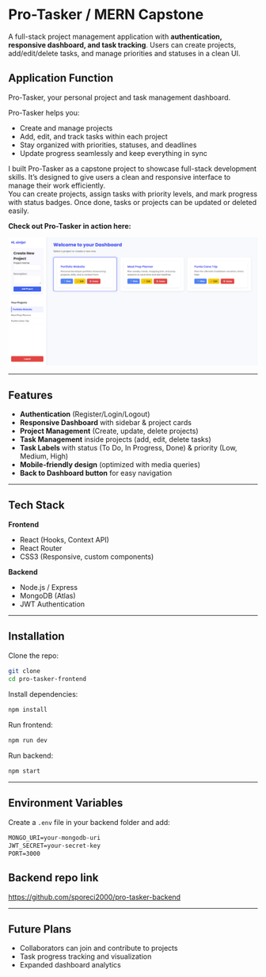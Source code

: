 # Pro-Tasker / MERN Capstone 

A full-stack project management application with **authentication, responsive dashboard, and task tracking**. Users can create projects, add/edit/delete tasks, and manage priorities and statuses in a clean UI.  

## Application Function
Pro-Tasker, your personal project and task management dashboard.  

Pro-Tasker helps you:  
- Create and manage projects  
- Add, edit, and track tasks within each project  
- Stay organized with priorities, statuses, and deadlines  
- Update progress seamlessly and keep everything in sync 

I built Pro-Tasker as a capstone project to showcase full-stack development skills. It’s designed to give users a clean and responsive interface to manage their work efficiently.  
You can create projects, assign tasks with priority levels, and mark progress with status badges. Once done, tasks or projects can be updated or deleted easily. 

**Check out Pro-Tasker in action here:** 

![Pro-Tasker Screenshot](./src/assets/screenshot.png)  


---

## Features  

- **Authentication** (Register/Login/Logout)  
- **Responsive Dashboard** with sidebar & project cards  
-  **Project Management** (Create, update, delete projects)  
-  **Task Management** inside projects (add, edit, delete tasks)  
-  **Task Labels** with status (To Do, In Progress, Done) & priority (Low, Medium, High)  
-  **Mobile-friendly design** (optimized with media queries)  
-  **Back to Dashboard button** for easy navigation  

---

## Tech Stack  

**Frontend**  
- React (Hooks, Context API)  
- React Router  
- CSS3 (Responsive, custom components)  

**Backend**  
- Node.js / Express  
- MongoDB (Atlas)  
- JWT Authentication  

---

## Installation  

Clone the repo:  
```bash
git clone 
cd pro-tasker-frontend
```

Install dependencies:  
```bash
npm install
```

Run frontend:  
```bash
npm run dev
```

Run backend:  
```bash
npm start
```

---

## Environment Variables  

Create a `.env` file in your backend folder and add:  

```
MONGO_URI=your-mongodb-uri
JWT_SECRET=your-secret-key
PORT=3000
```

## Backend repo link

https://github.com/sporeci2000/pro-tasker-backend

---

## Future Plans  

- Collaborators can join and contribute to projects  
- Task progress tracking and visualization  
- Expanded dashboard analytics 


 
